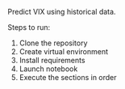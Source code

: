 Predict VIX using historical data.

Steps to run:
1. Clone the repository
2. Create virtual environment
3. Install requirements
4. Launch notebook
5. Execute the sections in order
